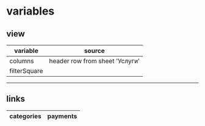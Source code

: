 variables
=
view
-
| variable | source|
|-|-|
|columns | header row from sheet 'Услуги'|
|filterSquare|


---
links
-
|categories|payments|
|-|-|

